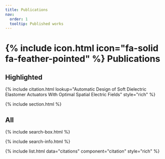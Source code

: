 ```yaml
---
title: Publications
nav:
  order: 1
  tooltip: Published works
---
```


# {% include icon.html icon="fa-solid fa-feather-pointed" %} Publications


## Highlighted

{% include citation.html lookup="Automatic Design of Soft Dielectric Elastomer Actuators With Optimal Spatial Electric Fields" style="rich" %}

{% include section.html %}

## All

{% include search-box.html %}

{% include search-info.html %}

{% include list.html data="citations" component="citation" style="rich" %}
